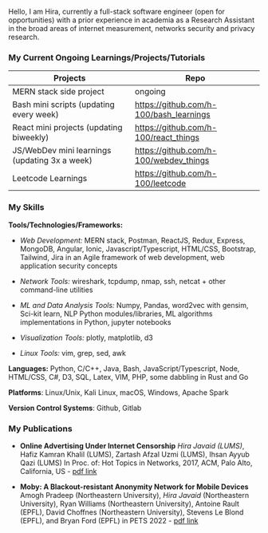 


Hello, I am Hira, currently a full-stack software engineer (open for opportunities) with a prior experience in academia as a Research Assistant in the broad areas of internet measurement, networks security and privacy research.



### My Current Ongoing Learnings/Projects/Tutorials 

|  Projects                                            | Repo                                            |
|------------------------------------------------------|-------------------------------------------------|
| MERN stack side project                              |    ongoing                                      |
| Bash mini scripts (updating every week)              |    https://github.com/h-100/bash_learnings      |
| React mini projects (updating biweekly)              |    https://github.com/h-100/react_things        |
| JS/WebDev mini learnings (updating 3x a week)        |    https://github.com/h-100/webdev_things       |
| Leetcode Learnings                                   |    https://github.com/h-100/leetcode            |


### My Skills 

**Tools/Technologies/Frameworks:**
- *Web Development:* MERN stack, Postman, ReactJS, Redux, Express, MongoDB, Angular, Ionic, Javascript/Typescript, HTML/CSS, Bootstrap, Tailwind, Jira in an Agile framework of web development, web application security concepts 
                
- *Network Tools:* wireshark, tcpdump, nmap, ssh, netcat + other command-line utilities 
                
- *ML and Data Analysis Tools:* Numpy, Pandas, word2vec with gensim, Sci-kit learn, NLP Python modules/libraries, ML algorithms implementations in Python, jupyter notebooks 
                
- *Visualization Tools:* plotly, matplotlib, d3 
- *Linux Tools:* vim, grep, sed, awk 
                
**Languages:** Python, C/C++, Java, Bash, JavaScript/Typescript, Node, HTML/CSS, C\#, D3, SQL, Latex, VIM, PHP, some dabbling in Rust and Go

**Platforms**: Linux/Unix, Kali Linux, macOS, Windows, Apache Spark

**Version Control Systems**: Github, Gitlab

### My Publications 

- **Online Advertising Under Internet Censorship** *Hira Javaid (LUMS)*, Hafiz Kamran Khalil (LUMS), Zartash Afzal Uzmi (LUMS), Ihsan Ayyub Qazi (LUMS) In Proc. of: Hot Topics in Networks, 2017, ACM, Palo Alto, California, US - [pdf link](https://censorbib.nymity.ch/pdf/Javaid2017a.pdf)
  
- **Moby: A Blackout-resistant Anonymity Network for Mobile Devices** Amogh Pradeep (Northeastern University), *Hira Javaid* (Northeastern University), Ryan Williams (Northeastern University), Antoine Rault (EPFL), David Choffnes (Northeastern University), Stevens Le Blond (EPFL), and Bryan Ford (EPFL) in PETS 2022 - [pdf link](https://petsymposium.org/popets/2022/popets-2022-0071.pdf)


<!--
**h-100/h-100** is a ✨ _special_ ✨ repository because its `README.md` (this file) appears on your GitHub profile.

Here are some ideas to get you started:

- 🔭 I’m currently working on ...
- 🌱 I’m currently learning ...
- 👯 I’m looking to collaborate on ...
- 🤔 I’m looking for help with ...
- 💬 Ask me about ...
- 📫 How to reach me: ...
- 😄 Pronouns: ...
- ⚡ Fun fact: ...
-->
